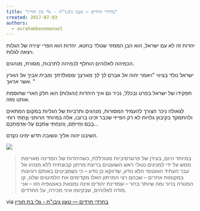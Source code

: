 ```yaml
---
title: "בחרדי חרדים — טעון גיבו\"ח - גלי בת חורין"
created: 2017-07-03
authors: 
  - avrahambenemanuel
---
```


יהדות זה לא עם ישראל, הוא הבן הממזר שנולד בחטא. יהדות הוא הפרי יצירה של הגלות ויצאה לגלות.

הכמיהה לאלוהים הוחלף לכמיהה לתרבות, מסורת, מנהגים.

ישראל נולד בציווי "ויאמר יהוה _אל_ אברם _לך לך מארצך וממולדתך ומבית אביך אל הארץ אשר אראך_. "

תפקידו של ישראל בפרט ובכלל, נכיר גם איך היהדות (והגלות) הוא חלק הארי שחוסמת אותנו מזה.

לגאולה ניכר הצורך להעמיד המסורות, מנהגים ותרביות של הגליות במקום המתאים ולהתמקד בקיבוץ גלויות לא רק הפייזי שכבר זכינו ברובו, אלה במיוחד הרוחני וְנָתַתִּי רוּחִי בָכֶם וִחְיִיתֶם, וְהִנַּחְתִּי אֶתְכֶם עַל-אַדְמַתְכֶם...

השיבנו יהוה אליך ונשובה חדש ימינו כקדם.

[![](assets/images/d797d7a8d793d799d79d.jpg)](https://galibathorin.wordpress.com/2017/07/02/בחרדי-חרדים/)

> במיוחד היום, בעידן של פרוגרסיביות מטורללת, כשהיהדות של המדינה מאויימת ממש על ידי למניגים נטולי ראש השועטים בריצת מרתון קבוצתית ללא מנהיג אל עבר העתיד האוטופי הלא נודע, שדווקא כן נודע – כי כשמביטים באותם רעיונות במקומות אחרים – שבהם רצי המרתון האלו מקדימים את הלמינגים שלנו, קו המטרה ברור ומה שיותר ברור – שמדינת יהודים אינה נמצאת באוטופיה הזו – אני מודה לאלוהים, שבקיומו איני מכירה, על החרדים.

via [בחרדי חרדים — טעון גיבו"ח - גלי בת חורין](https://galibathorin.wordpress.com/2017/07/02/בחרדי-חרדים/)
